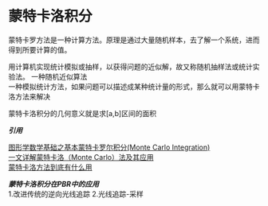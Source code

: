 # 蒙特卡洛积分  

蒙特卡罗方法是一种计算方法。原理是通过大量随机样本，去了解一个系统，进而得到所要计算的值。  

用计算机实现统计模拟或抽样，以获得问题的近似解，故又称随机抽样法或统计实验法。
一种随机近似算法  
一种模拟统计方法，如果问题可以描述成某种统计量的形式，那么就可以用蒙特卡洛方法来解决  


蒙特卡洛积分的几何意义就是求[a,b]区间的面积

***引用***

[图形学数学基础之基本蒙特卡罗尔积分(Monte Carlo Integration)](https://blog.csdn.net/i_dovelemon/article/details/76286192)  
[一文详解蒙特卡洛（Monte Carlo）法及其应用](https://blog.csdn.net/qq_39521554/article/details/79046646)  
[蒙特卡洛方法到底有什么用](https://blog.csdn.net/saltriver/article/details/52194918)

***蒙特卡洛积分在PBR中的应用***  
1.改进传统的逆向光线追踪
2.光线追踪-采样
